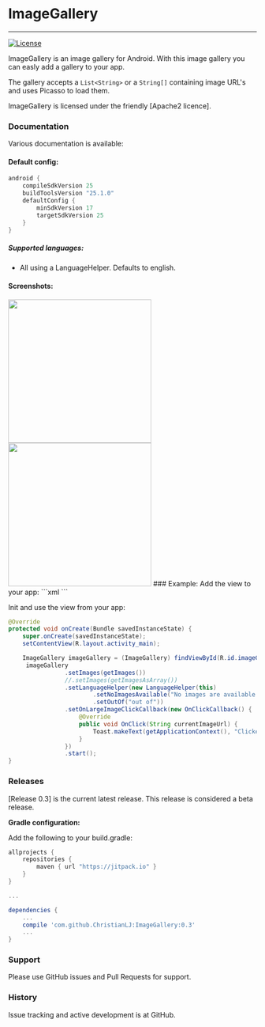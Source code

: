 # ImageGallery 
---------
<!--[![Build Status](https://api.travis-ci.org/ChristianLJ/MaterialEditText.svg)](https://travis-ci.org/ChristianLJ/MaterialEditText)-->
[![License](https://img.shields.io/badge/license-Apache%202-4EB1BA.svg?style=flat-square)](https://opensource.org/licenses/Apache2)

ImageGallery is an image gallery for Android. With this image gallery you can easly add a gallery to your app. 

The gallery accepts a `List<String>` or a `String[]` containing image URL's and uses Picasso to load them.

ImageGallery is licensed under the friendly [Apache2 licence].

### Documentation
Various documentation is available:

#### Default config:
```groovy
android {
    compileSdkVersion 25
    buildToolsVersion "25.1.0"
    defaultConfig {
        minSdkVersion 17
        targetSdkVersion 25
    }
}
```
##### Supported languages:
- All using a LanguageHelper. Defaults to english.

#### Screenshots:
<img src="https://raw.githubusercontent.com/ChristianLJ/ImageGallery/master/documentation/s1.png" width="290">
<img src="https://raw.githubusercontent.com/ChristianLJ/ImageGallery/master/documentation/s2.png" width="290">
### Example:
Add the view to your app:
```xml
<app.ltaps.imagegallery.ImageGallery
    android:id="@+id/imageGallery"
    android:layout_width="match_parent"
    android:layout_height="match_parent" />
```

Init and use the view from your app:
```java
@Override
protected void onCreate(Bundle savedInstanceState) {
    super.onCreate(savedInstanceState);
    setContentView(R.layout.activity_main);

    ImageGallery imageGallery = (ImageGallery) findViewById(R.id.imageGallery);
     imageGallery
                .setImages(getImages())
                //.setImages(getImagesAsArray())
                .setLanguageHelper(new LanguageHelper(this)
                        .setNoImagesAvailable("No images are available!")
                        .setOutOf("out of"))
                .setOnLargeImageClickCallback(new OnClickCallback() {
                    @Override
                    public void OnClick(String currentImageUrl) {
                        Toast.makeText(getApplicationContext(), "Clicked image", Toast.LENGTH_LONG).show();
                    }
                })
                .start();
}
```


### Releases
[Release 0.3] is the current latest release. This release is considered a beta release.


**Gradle configuration:**

Add the following to your build.gradle:
```groovy
allprojects {
    repositories {
        maven { url "https://jitpack.io" }
    }
}

...

dependencies {
    ...
    compile 'com.github.ChristianLJ:ImageGallery:0.3'
    ...
}
```


### Support
Please use GitHub issues and Pull Requests for support.


### History
Issue tracking and active development is at GitHub.
